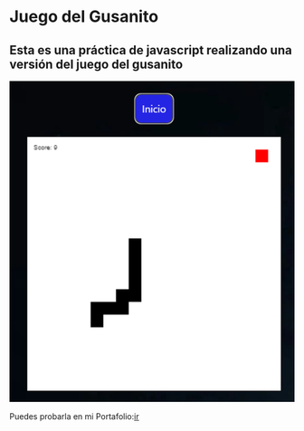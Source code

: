 # Juego del Gusanito
## Esta es una práctica de javascript realizando una versión del juego del gusanito
![imagen ilustrativa](example.png)


Puedes probarla en mi Portafolio:[ir](https://leogidev.free.nf/Practicas/Gusanito/)